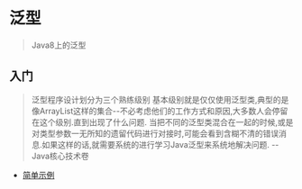 # 泛型
> Java8上的泛型 

## 入门
>泛型程序设计划分为三个熟练级别 基本级别就是仅仅使用泛型类,典型的是像ArrayList这样的集合--不必考虑他们的工作方式和原因,大多数人会停留在这个级别.直到出现了什么问题. 当把不同的泛型类混合在一起的时候,或是对类型参数一无所知的遗留代码进行对接时,可能会看到含糊不清的错误消息.如果这样的话,就需要系统的进行学习Java泛型来系统地解决问题.  -- Java核心技术卷  

-  [简单示例](https://github.com/Kuangcp/JavaBase/blob/master/src/main/java/com/generic/simple/Pair.java)